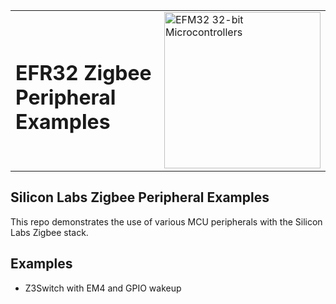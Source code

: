 <table border="0">
  <tr>
    <td align="left" valign="middle">
    <h1>EFR32 Zigbee Peripheral Examples</h1>
  </td>
  <td align="left" valign="middle">
    <a href="https://www.silabs.com/wireless/zigbee">
      <img src="http://pages.silabs.com/rs/634-SLU-379/images/WGX-transparent.png"  title="Silicon Labs Gecko and Wireless Gecko MCUs" alt="EFM32 32-bit Microcontrollers" width="250"/>
    </a>
  </td>
  </tr>
</table>

## Silicon Labs Zigbee Peripheral Examples ##

This repo demonstrates the use of various MCU peripherals with the Silicon Labs Zigbee stack.

## Examples ##

- Z3Switch with EM4 and GPIO wakeup